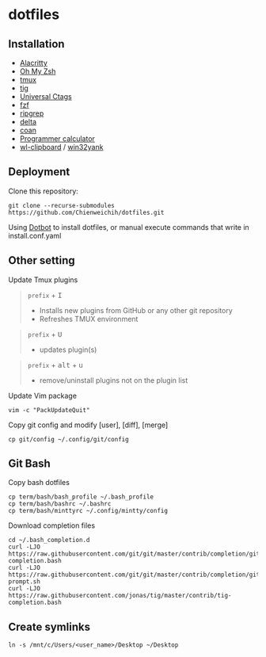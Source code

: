 # dotfiles

## Installation

* [Alacritty][alacritty]
* [Oh My Zsh][oh-my-zsh]
* [tmux][tmux]
* [tig][tig]
* [Universal Ctags][ctags]
* [fzf][fzf]
* [ripgrep][rg]
* [delta][delta]
* [coan][coan]
* [Programmer calculator][pcalc]
* [wl-clipboard][wl-clipboard] / [win32yank][win32yank]

## Deployment

Clone this repository:

    git clone --recurse-submodules https://github.com/Chienweichih/dotfiles.git

Using [Dotbot][dotbot] to install dotfiles, or manual execute commands that write in install.conf.yaml

## Other setting

Update Tmux plugins

> `prefix` + <kbd>I</kbd>
> - Installs new plugins from GitHub or any other git repository
> - Refreshes TMUX environment

> `prefix` + <kbd>U</kbd>
> - updates plugin(s)

> `prefix` + <kbd>alt</kbd> + <kbd>u</kbd>
> - remove/uninstall plugins not on the plugin list

Update Vim package

    vim -c "PackUpdateQuit"

Copy git config and modify [user], [diff], [merge]

    cp git/config ~/.config/git/config

## Git Bash

Copy bash dotfiles

    cp term/bash/bash_profile ~/.bash_profile
    cp term/bash/bashrc ~/.bashrc
    cp term/bash/minttyrc ~/.config/mintty/config

Download completion files

    cd ~/.bash_completion.d
    curl -LJO https://raw.githubusercontent.com/git/git/master/contrib/completion/git-completion.bash
    curl -LJO https://raw.githubusercontent.com/git/git/master/contrib/completion/git-prompt.sh
    curl -LJO https://raw.githubusercontent.com/jonas/tig/master/contrib/tig-completion.bash

## Create symlinks

    ln -s /mnt/c/Users/<user_name>/Desktop ~/Desktop



[alacritty]: <https://github.com/alacritty/alacritty>
[oh-my-zsh]: <https://github.com/ohmyzsh/ohmyzsh>
[tmux]: <https://github.com/tmux/tmux>
[tig]: <https://github.com/jonas/tig>
[ctags]: <https://github.com/universal-ctags/ctags>
[fzf]: <https://github.com/junegunn/fzf>
[rg]: <https://github.com/BurntSushi/ripgrep>
[delta]: <https://github.com/dandavison/delta>
[coan]: <https://coan2.sourceforge.net/index.php>
[pcalc]: <https://github.com/alt-romes/programmer-calculator>
[wl-clipboard]: <https://github.com/bugaevc/wl-clipboard>
[win32yank]: <https://github.com/equalsraf/win32yank>
[dotbot]: <https://github.com/anishathalye/dotbot>
